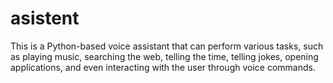# asistent
This is a Python-based voice assistant that can perform various tasks, such as playing music, searching the web, telling the time, telling jokes, opening applications, and even interacting with the user through voice commands.
